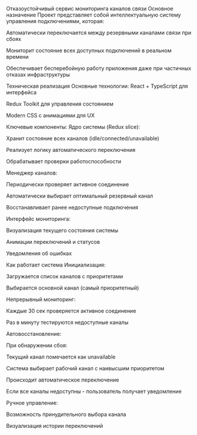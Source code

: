 Отказоустойчивый сервис мониторинга каналов связи
Основное назначение
Проект представляет собой интеллектуальную систему управления подключениями, которая:

Автоматически переключается между резервными каналами связи при сбоях

Мониторит состояние всех доступных подключений в реальном времени

Обеспечивает бесперебойную работу приложения даже при частичных отказах инфраструктуры

Техническая реализация
Основные технологии:
React + TypeScript для интерфейса

Redux Toolkit для управления состоянием

Modern CSS с анимациями для UX

Ключевые компоненты:
Ядро системы (Redux slice):

Хранит состояние всех каналов (idle/connected/unavailable)

Реализует логику автоматического переключения

Обрабатывает проверки работоспособности

Менеджер каналов:

Периодически проверяет активное соединение

Автоматически выбирает оптимальный резервный канал

Восстанавливает ранее недоступные подключения

Интерфейс мониторинга:

Визуализация текущего состояния системы

Анимации переключений и статусов

Уведомления об ошибках

Как работает система
Инициализация:

Загружается список каналов с приоритетами

Выбирается основной канал (самый приоритетный)

Непрерывный мониторинг:

Каждые 30 сек проверяется активное соединение

Раз в минуту тестируются недоступные каналы

Автовосстановление:

При обнаружении сбоя:

Текущий канал помечается как unavailable

Система выбирает рабочий канал с наивысшим приоритетом

Происходит автоматическое переключение

Если все каналы недоступны - пользователь получает уведомление

Ручное управление:

Возможность принудительного выбора канала

Визуализация истории переключений
